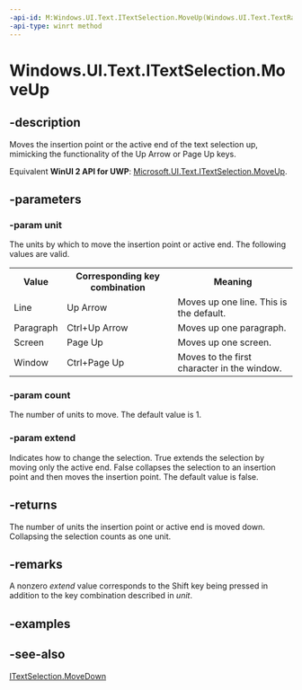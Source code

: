 ```yaml
---
-api-id: M:Windows.UI.Text.ITextSelection.MoveUp(Windows.UI.Text.TextRangeUnit,System.Int32,System.Boolean)
-api-type: winrt method
---
```


<!-- Method syntax
public int MoveUp(Windows.UI.Text.TextRangeUnit unit, System.Int32 count, System.Boolean extend)
-->

# Windows.UI.Text.ITextSelection.MoveUp

## -description
Moves the insertion point or the active end of the text selection up, mimicking the functionality of the Up Arrow or Page Up keys.

Equivalent **WinUI 2 API for UWP**: [Microsoft.UI.Text.ITextSelection.MoveUp](/windows/winui/api/microsoft.ui.text.itextselection.moveup).

## -parameters
### -param unit
The units by which to move the insertion point or active end. The following values are valid.<table>
   <tr><th>Value</th><th>Corresponding key combination</th><th>Meaning</th></tr>
   <tr><td>Line</td><td>Up Arrow</td><td>Moves up one line. This is the default.</td></tr>
   <tr><td>Paragraph</td><td>Ctrl+Up Arrow</td><td>Moves up one paragraph.</td></tr>
   <tr><td>Screen</td><td>Page Up</td><td>Moves up one screen.</td></tr>
   <tr><td>Window</td><td>Ctrl+Page Up</td><td>Moves to the first character in the window.</td></tr>
</table>

### -param count
The number of units to move. The default value is 1.

### -param extend
Indicates how to change the selection. True extends the selection by moving only the active end. False collapses the selection to an insertion point and then moves the insertion point. The default value is false.

## -returns
The number of units the insertion point or active end is moved down. Collapsing the selection counts as one unit.

## -remarks
A nonzero *extend* value corresponds to the Shift key being pressed in addition to the key combination described in *unit*.

## -examples

## -see-also
[ITextSelection.MoveDown](itextselection_movedown_1876359068.md)

